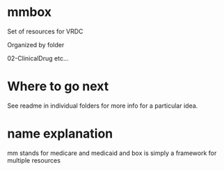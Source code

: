 # mmbox

Set of resources for VRDC

Organized by folder


02-ClinicalDrug
etc...

# Where to go next
See readme in individual folders for more info for a particular idea.

# name explanation
mm stands for medicare and medicaid
and box is simply a framework for multiple resources

